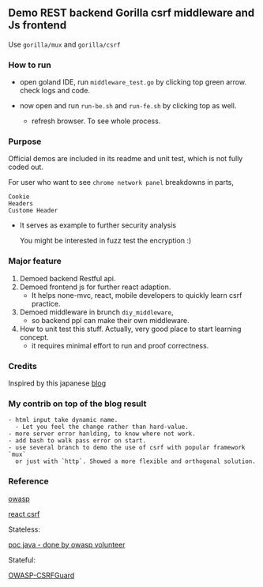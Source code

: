 ## Demo REST backend Gorilla csrf middleware and Js frontend

Use `gorilla/mux` and `gorilla/csrf`

### How to run

- open goland IDE, run `middleware_test.go` by clicking top green arrow.
  check logs and code.
  
- now open and run `run-be.sh` and `run-fe.sh` by clicking top as well.
  - refresh browser. To see whole process.

### Purpose

Official demos are included in its readme and unit test, which is not fully coded out.

For user who want to see `chrome network panel` breakdowns in parts,

    Cookie
    Headers
    Custome Header

- It serves as example to further security analysis

  You might be interested in fuzz test the encryption :)

### Major feature

1. Demoed backend Restful api.
2. Demoed frontend js for further react adaption.
   - It helps none-mvc, react, mobile developers to quickly learn csrf practice.
3. Demoed middleware in brunch `diy_middleware`, 
   - so backend ppl can make their own middleware.
4. How to unit test this stuff. Actually, very good place to start learning concept.
   - it requires minimal effort to run and proof correctness.
   
### Credits

Inspired by this japanese [blog](https://qiita.com/obr-note/items/898f862a6ebe27c45de4)

### My contrib on top of the blog result

    - html input take dynamic name. 
      - Let you feel the change rather than hard-value.
    - more server error hanlding, to know where not work.
    - add bash to walk pass error on start.
    - use several branch to demo the use of csrf with popular framework `mux` 
      or just with `http`. Showed a more flexible and orthogonal solution.

### Reference

[owasp](https://cheatsheetseries.owasp.org/cheatsheets/Cross-Site_Request_Forgery_Prevention_Cheat_Sheet.html#use-of-custom-request-headers)

[react csrf](https://www.stackhawk.com/blog/react-csrf-protection-guide-examples-and-how-to-enable-it/)

Stateless:

[poc java - done by owasp volunteer](https://github.com/righettod/poc-csrf)

Stateful:

[OWASP-CSRFGuard](https://github.com/aramrami/OWASP-CSRFGuard)



